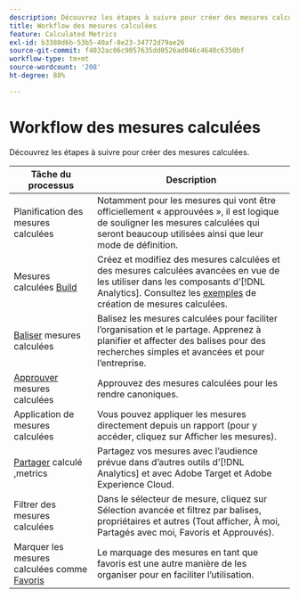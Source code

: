 ```yaml
---
description: Découvrez les étapes à suivre pour créer des mesures calculées.
title: Workflow des mesures calculées
feature: Calculated Metrics
exl-id: b3380d6b-53b5-40af-8e23-34772d79ae26
source-git-commit: f4032ac06c9057635dd0526ad046c4640c6350bf
workflow-type: tm+mt
source-wordcount: '208'
ht-degree: 88%

---
```


# Workflow des mesures calculées

Découvrez les étapes à suivre pour créer des mesures calculées.

| Tâche du processus | Description |
| --- | --- |
| Planification des mesures calculées | Notamment pour les mesures qui vont être officiellement « approuvées », il est logique de souligner les mesures calculées qui seront beaucoup utilisées ainsi que leur mode de définition. |
| Mesures calculées [Build](c-build-metrics/cm-build-metrics.md) | Créez et modifiez des mesures calculées et des mesures calculées avancées en vue de les utiliser dans les composants d’[!DNL Analytics].  Consultez les [exemples](c-build-metrics/cm-build-metrics.md) de création de mesures calculées. |
| [Baliser](cm-tagging.md) mesures calculées | Balisez les mesures calculées pour faciliter l’organisation et le partage. Apprenez à planifier et affecter des balises pour des recherches simples et avancées et pour l’entreprise. |
| [Approuver](cm-approving.md) mesures calculées | Approuvez des mesures calculées pour les rendre canoniques. |
| Application de mesures calculées | Vous pouvez appliquer les mesures directement depuis un rapport (pour y accéder, cliquez sur Afficher les mesures). |
| [Partager](cm-sharing.md) calculé ,metrics | Partagez vos mesures avec l’audience prévue dans d’autres outils d’[!DNL Analytics] et avec Adobe Target et Adobe Experience Cloud. |
| Filtrer des mesures calculées | Dans le sélecteur de mesure, cliquez sur Sélection avancée et filtrez par balises, propriétaires et autres (Tout afficher, À moi, Partagés avec moi, Favoris et Approuvés). |
| Marquer les mesures calculées comme [Favoris](cm-finding.md) | Le marquage des mesures en tant que favoris est une autre manière de les organiser pour en faciliter l’utilisation. |

